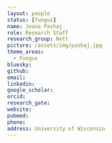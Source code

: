```yaml
---
layout: people
status: [fungus]
name: Joana Pashaj
role: Research Staff
research_group: Nett
picture: /assets/img/pashaj.jpg
theme_areas:
  - Fungus
bluesky: 
github: 
email: 
linkedin: 
google_scholar: 
orcid: 
research_gate: 
website: 
pubmed: 
phone: 
address: University of Wisconsin
---
```

